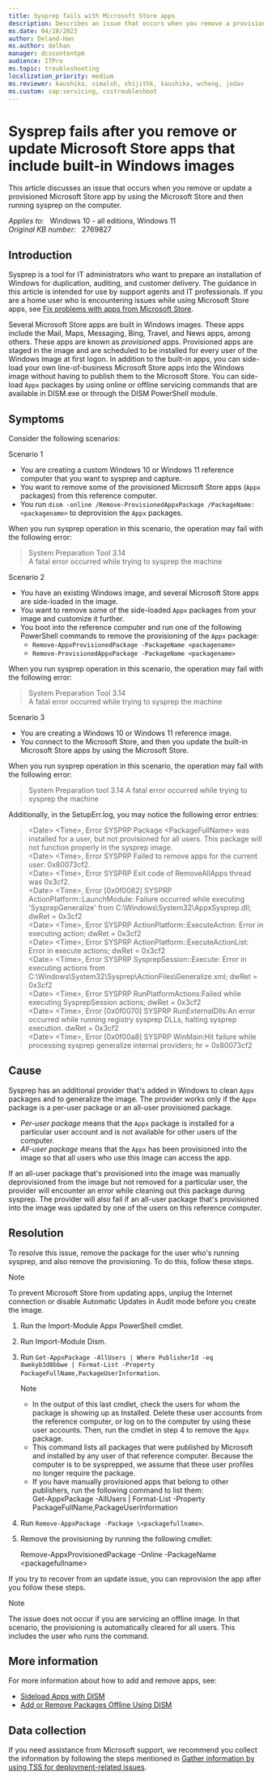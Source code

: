 ```yaml
---
title: Sysprep fails with Microsoft Store apps
description: Describes an issue that occurs when you remove a provisioned Windows Store app or update a Windows Store app by using the Windows Store and then running sysprep on the machine.
ms.date: 04/28/2023
author: Deland-Han
ms.author: delhan
manager: dcscontentpm
audience: ITPro
ms.topic: troubleshooting
localization_priority: medium
ms.reviewer: kaushika, vimalsh, shijithk, kaushika, wcheng, jodav
ms.custom: sap:servicing, csstroubleshoot
---
```

# Sysprep fails after you remove or update Microsoft Store apps that include built-in Windows images

This article discusses an issue that occurs when you remove or update a provisioned Microsoft Store app by using the Microsoft Store and then running sysprep on the computer.

_Applies to:_ &nbsp; Windows 10 - all editions, Windows 11  
_Original KB number:_ &nbsp; 2769827

## Introduction

Sysprep is a tool for IT administrators who want to prepare an installation of Windows for duplication, auditing, and customer delivery. The guidance in this article is intended for use by support agents and IT professionals. If you are a home user who is encountering issues while using Microsoft Store apps, see [Fix problems with apps from Microsoft Store](https://support.microsoft.com/help/4027498).

Several Microsoft Store apps are built in Windows images. These apps include the Mail, Maps, Messaging, Bing, Travel, and News apps, among others. These apps are known as *provisioned* apps. Provisioned apps are staged in the image and are scheduled to be installed for every user of the Windows image at first logon. In addition to the built-in apps, you can side-load your own line-of-business Microsoft Store apps into the Windows image without having to publish them to the Microsoft Store. You can side-load `Appx` packages by using online or offline servicing commands that are available in DISM.exe or through the DISM PowerShell module.

## Symptoms

Consider the following scenarios:

Scenario 1

- You are creating a custom Windows 10 or Windows 11 reference computer that you want to sysprep and capture.
- You want to remove some of the provisioned Microsoft Store apps (`Appx` packages) from this reference computer.
- You run `dism -online /Remove-ProvisionedAppxPackage /PackageName:<packagename>` to deprovision the `Appx` packages.

When you run sysprep operation in this scenario, the operation may fail with the following error:

> System Preparation Tool 3.14  
> A fatal error occurred while trying to sysprep the machine

Scenario 2

- You have an existing Windows image, and several Microsoft Store apps are side-loaded in the image.
- You want to remove some of the side-loaded `Appx` packages from your image and customize it further.
- You boot into the reference computer and run one of the following PowerShell commands to remove the provisioning of the `Appx` package:
  - `Remove-AppxProvisionedPackage -PackageName <packagename>`
  - `Remove-ProvisionedAppxPackage -PackageName <packagename>`
  
When you run sysprep operation in this scenario, the operation may fail with the following error:

> System Preparation Tool 3.14  
> A fatal error occurred while trying to sysprep the machine

Scenario 3

- You are creating a Windows 10 or Windows 11 reference image.
- You connect to the Microsoft Store, and then you update the built-in Microsoft Store apps by using the Microsoft Store.

When you run sysprep operation in this scenario, the operation may fail with the following error:

> System Preparation tool 3.14
> A fatal error occurred while trying to sysprep the machine

Additionally, in the SetupErr.log, you may notice the following error entries:

> \<Date\> \<Time\>, Error SYSPRP Package \<PackageFullName> was installed for a user, but not provisioned for all users. This package will not function properly in the sysprep image.  
> \<Date\> \<Time\>, Error SYSPRP Failed to remove apps for the current user: 0x80073cf2.  
> \<Date\> \<Time\>, Error SYSPRP Exit code of RemoveAllApps thread was 0x3cf2.  
> \<Date\> \<Time\>, Error [0x0f0082] SYSPRP ActionPlatform::LaunchModule: Failure occurred while executing 'SysprepGeneralize' from C:\Windows\System32\AppxSysprep.dll; dwRet = 0x3cf2  
> \<Date\> \<Time\>, Error SYSPRP ActionPlatform::ExecuteAction: Error in executing action; dwRet = 0x3cf2  
> \<Date\> \<Time\>, Error SYSPRP ActionPlatform::ExecuteActionList: Error in execute actions; dwRet = 0x3cf2  
> \<Date\> \<Time\>, Error SYSPRP SysprepSession::Execute: Error in executing actions from C:\Windows\System32\Sysprep\ActionFiles\Generalize.xml; dwRet = 0x3cf2  
> \<Date\> \<Time\>, Error SYSPRP RunPlatformActions:Failed while executing SysprepSession actions; dwRet = 0x3cf2  
> \<Date\> \<Time\>, Error [0x0f0070] SYSPRP RunExternalDlls:An error occurred while running registry sysprep DLLs, halting sysprep execution. dwRet = 0x3cf2  
> \<Date\> \<Time\>, Error [0x0f00a8] SYSPRP WinMain:Hit failure while processing sysprep generalize internal providers; hr = 0x80073cf2

## Cause

Sysprep has an additional provider that's added in Windows to clean `Appx` packages and to generalize the image. The provider works only if the `Appx` package is a per-user package or an all-user provisioned package.

- *Per-user package* means that the `Appx` package is installed for a particular user account and is not available for other users of the computer.
- *All-user package* means that the `Appx` has been provisioned into the image so that all users who use this image can access the app.

If an all-user package that's provisioned into the image was manually deprovisioned from the image but not removed for a particular user, the provider will encounter an error while cleaning out this package during sysprep. The provider will also fail if an all-user package that's provisioned into the image was updated by one of the users on this reference computer.

## Resolution

To resolve this issue, remove the package for the user who's running sysprep, and also remove the provisioning. To do this, follow these steps.

> [!NOTE]
> To prevent Microsoft Store from updating apps, unplug the Internet connection or disable Automatic Updates in Audit mode before you create the image.

1. Run the Import-Module Appx PowerShell cmdlet.
2. Run Import-Module Dism.
3. Run `Get-AppxPackage -AllUsers | Where PublisherId -eq 8wekyb3d8bbwe | Format-List -Property PackageFullName,PackageUserInformation`.

    > [!NOTE]  
    >
    > - In the output of this last cmdlet, check the users for whom the package is showing up as Installed. Delete these user accounts from the reference computer, or log on to the computer by using these user accounts. Then, run the cmdlet in step 4 to remove the `Appx` package.
    > - This command lists all packages that were published by Microsoft and installed by any user of that reference computer. Because the computer is to be sysprepped, we assume that these user profiles no longer require the package.
    > - If you have manually provisioned apps that belong to other publishers, run the following command to list them:  
    > Get-AppxPackage -AllUsers | Format-List -Property PackageFullName,PackageUserInformation

4. Run `Remove-AppxPackage -Package \<packagefullname>`.
5. Remove the provisioning by running the following cmdlet:

    Remove-AppxProvisionedPackage -Online -PackageName \<packagefullname>

If you try to recover from an update issue, you can reprovision the app after you follow these steps.

> [!NOTE]
> The issue does not occur if you are servicing an offline image. In that scenario, the provisioning is automatically cleared for all users. This includes the user who runs the command.

## More information

For more information about how to add and remove apps, see:

- [Sideload Apps with DISM](/previous-versions/windows/it-pro/windows-8.1-and-8/hh852635(v=win.10))
- [Add or Remove Packages Offline Using DISM](/previous-versions/windows/it-pro/windows-8.1-and-8/hh824838(v=win.10))

## Data collection

If you need assistance from Microsoft support, we recommend you collect the information by following the steps mentioned in [Gather information by using TSS for deployment-related issues](../windows-troubleshooters/gather-information-using-tss-deployment.md).
